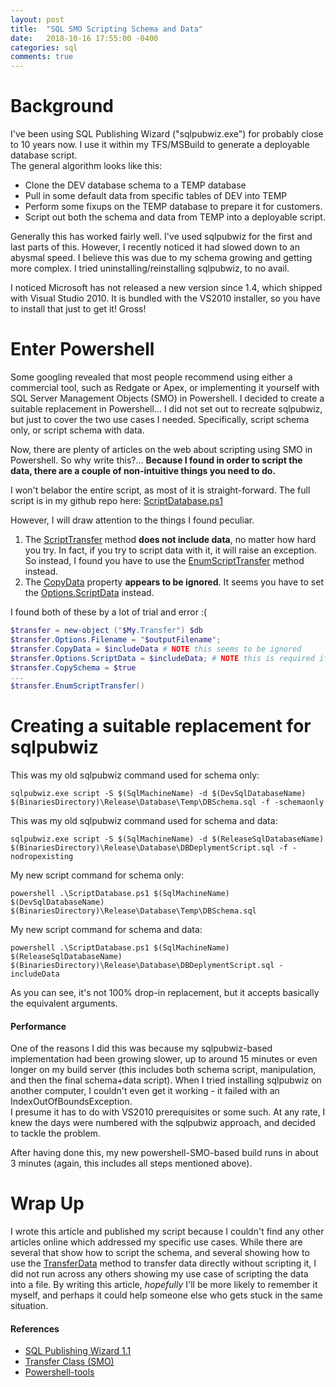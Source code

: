```yaml
---
layout: post
title:  "SQL SMO Scripting Schema and Data"
date:   2018-10-16 17:55:00 -0400
categories: sql
comments: true
---
```


# Background

I've been using SQL Publishing Wizard ("sqlpubwiz.exe") for probably close to 10 years now.  I use it within my TFS/MSBuild to generate a deployable database script.  
The general algorithm looks like this:

* Clone the DEV database schema to a TEMP database
* Pull in some default data from specific tables of DEV into TEMP
* Perform some fixups on the TEMP database to prepare it for customers.
* Script out both the schema and data from TEMP into a deployable script.

Generally this has worked fairly well.  I've used sqlpubwiz for the first and last parts of this.  However, I recently noticed it had slowed down to an abysmal speed.  I believe this was due to my schema growing and getting more complex.  I tried uninstalling/reinstalling sqlpubwiz, to no avail.

I noticed Microsoft has not released a new version since 1.4, which shipped with Visual Studio 2010. It is bundled with the VS2010 installer,
so you have to install that just to get it!  Gross!

# Enter Powershell

Some googling revealed that most people recommend using either a commercial tool, such as Redgate or Apex, or implementing it yourself with SQL Server Management Objects (SMO) in Powershell.  I decided to create a suitable replacement in Powershell... I did not set out to recreate sqlpubwiz, but just to cover the two use cases I needed.  Specifically, script schema only, or script schema with data.

Now, there are plenty of articles on the web about scripting using SMO in Powershell. So why write this?... 
**Because I found in order to script the data, there are a couple of non-intuitive things you need to do.**

I won't belabor the entire script, as most of it is straight-forward. The full script is in my github repo here: [ScriptDatabase.ps1](https://github.com/randbrown/powershell-tools/blob/master/ScriptDatabase.ps1)

However, I will draw attention to the things I found peculiar.  

1. The [ScriptTransfer](https://docs.microsoft.com/en-us/dotnet/api/microsoft.sqlserver.management.smo.transferbase.scripttransfer?view=sqlserver-2016#Microsoft_SqlServer_Management_Smo_TransferBase_ScriptTransfer) method **does not include data**, no matter how hard you try. In fact, if you try to script data with it, it will raise an exception.  So instead, I found you have to use the [EnumScriptTransfer](https://docs.microsoft.com/en-us/dotnet/api/microsoft.sqlserver.management.smo.transferbase.enumscripttransfer?view=sqlserver-2016#Microsoft_SqlServer_Management_Smo_TransferBase_EnumScriptTransfer) method instead.
2. The [CopyData](https://docs.microsoft.com/en-us/dotnet/api/microsoft.sqlserver.management.smo.transferbase.copydata?view=sqlserver-2016#Microsoft_SqlServer_Management_Smo_TransferBase_CopyData) property **appears to be ignored**.  It seems you have to set the [Options.ScriptData](https://docs.microsoft.com/en-us/dotnet/api/microsoft.sqlserver.management.smo.scriptingoptions.scriptdata?view=sqlserver-2016#Microsoft_SqlServer_Management_Smo_ScriptingOptions_ScriptData) instead.

I found both of these by a lot of trial and error :(

```powershell
$transfer = new-object ("$My.Transfer") $db
$transfer.Options.Filename = "$outputFilename"; 
$transfer.CopyData = $includeData # NOTE this seems to be ignored
$transfer.Options.ScriptData = $includeData; # NOTE this is required if you want data scripted!
$transfer.CopySchema = $true
...
$transfer.EnumScriptTransfer() 
```

# Creating a suitable replacement for sqlpubwiz

This was my old sqlpubwiz command used for schema only:
```
sqlpubwiz.exe script -S $(SqlMachineName) -d $(DevSqlDatabaseName) $(BinariesDirectory)\Release\Database\Temp\DBSchema.sql -f -schemaonly
```

This was my old sqlpubwiz command used for schema and data:
```
sqlpubwiz.exe script -S $(SqlMachineName) -d $(ReleaseSqlDatabaseName) $(BinariesDirectory)\Release\Database\DBDeplymentScript.sql -f -nodropexisting
```



My new script command for schema only:
```
powershell .\ScriptDatabase.ps1 $(SqlMachineName) $(DevSqlDatabaseName) $(BinariesDirectory)\Release\Database\Temp\DBSchema.sql
```

My new script command for schema and data:
```
powershell .\ScriptDatabase.ps1 $(SqlMachineName) $(ReleaseSqlDatabaseName) $(BinariesDirectory)\Release\Database\DBDeplymentScript.sql -includeData
```

As you can see, it's not 100% drop-in replacement, but it accepts basically the equivalent arguments.  

#### Performance
One of the reasons I did this was because my sqlpubwiz-based implementation had been growing slower, up to around 15 minutes or even longer on my build server (this includes both schema script, manipulation, and then the final schema+data script).
When I tried installing sqlpubwiz on another computer, I couldn't even get it working - it failed with an IndexOutOfBoundsException.  
I presume it has to do with VS2010 prerequisites or some such.  At any rate, I knew the days were numbered with the sqlpubwiz approach,
and decided to tackle the problem. 

After having done this, my new powershell-SMO-based build runs in about 3 minutes (again, this includes all steps mentioned above).  

# Wrap Up
I wrote this article and published my script because I couldn't find any other articles online which addressed my specific use cases.
While there are several that show how to script the schema, and several showing how to use the 
[TransferData](https://docs.microsoft.com/en-us/dotnet/api/microsoft.sqlserver.management.smo.transfer.transferdata?view=sqlserver-2016#Microsoft_SqlServer_Management_Smo_Transfer_TransferData) method to transfer 
data directly without scripting it, I did not run across any others showing my use case of scripting the data into a file.
By writing this article, _hopefully_ I'll be more likely to remember it myself, and perhaps it could help someone else who gets stuck
in the same situation.


#### References

* [SQL Publishing Wizard 1.1](https://www.microsoft.com/en-us/download/details.aspx?id=5498)
* [Transfer Class (SMO)](https://docs.microsoft.com/en-us/dotnet/api/microsoft.sqlserver.management.smo.transfer?view=sqlserver-2016)
* [Powershell-tools](https://github.com/randbrown/powershell-tools)
